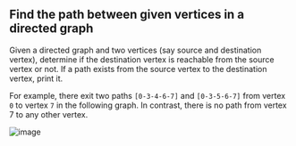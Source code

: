 ## Find the path between given vertices in a directed graph

Given a directed graph and two vertices (say source and destination vertex), determine if the destination vertex is reachable from the source vertex or not. If a path exists from the source vertex to the destination vertex, print it.

For example, there exit two paths `[0-3-4-6-7]` and `[0-3-5-6-7]` from vertex `0` to vertex `7` in the following graph. In contrast, there is no path from vertex 7 to any other vertex.

![image](https://user-images.githubusercontent.com/66882470/140655123-2b461d34-7b35-4340-903a-98f3aec842c3.png)
